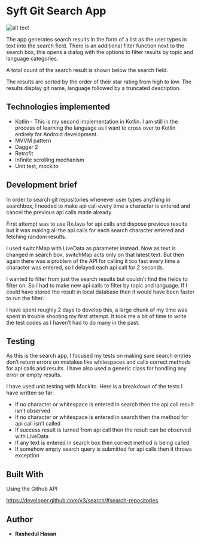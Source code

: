 # Syft Git Search App

![alt text](https://github.com/shaon007/Syftapp_kotlin_mvvm/blob/master/app/src/main/res/drawable/screenshot_syftapp.JPG)

The app generates search results in the form of a list as the user types in text into the search field.
There is an additional filter function next to the search box, this opens a dialog with the options to filter results by topic and language categories.

A total count of the search result is shown below the search field.

The results are sorted by the order of their star rating from high to low. The results display git name, language followed by a truncated description.

## Technologies implemented

*	Kotlin - This is my second implementation in Kotlin. I am still in the process of learning the language as I want to cross over to Kotlin entirely for Android development.
*	MVVM pattern
*	Dagger 2
*	Retrofit
*	Infinite scrolling mechanism
*	Unit test, mockito

## Development brief

In order to search git repositories whenever user types anything in searchbox, I needed to make api call every time a character is entered and cancel the previous api calls made already.

First attempt was to use RxJava for api calls and dispose previous results but it was making all the api calls for each search character entered and fetching random results.

I used switchMap with LiveData as parameter instead. Now as text is changed in search box,  switchMap acts only on that latest text. But then again there was a problem of the API for calling it too fast every time a character was entered, so I delayed each api call for 2 seconds.

I wanted to filter from just the search results but couldn’t find the fields to filter on. So I had to make new api calls to filter by topic and language. If I could have stored the result in local database then it would have been faster to run the filter.

I have spent roughly 2 days to develop this, a large chunk of my time was spent in trouble shooting my first attempt. It took me a bit of time to write the  test codes as I haven’t had to do many in the past.


## Testing

As this is the search app, I focused my tests on making sure search entries don’t return errors on mistakes like whitespaces and calls correct methods for api calls and results. I have also used a generic class for handling any error or empty results.

I have used unit testing with Mockito. Here is a breakdown of the tests I have written so far:

*	If no character or whitespace is entered in search then the api call result isn’t observed
*	If no character or whitespace is entered in search then the method for api call isn’t called
*	If success result is turned from api call then the result can be observed with LiveData
*	If any text is entered in  search box then correct method is being called 
*	If somehow empty search query is submitted for api calls then it throws exception



## Built With

Using the Github API

https://developer.github.com/v3/search/#search-repositories



## Author

* **Rashedul Hasan**  



